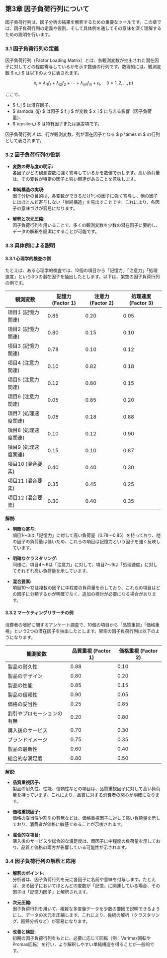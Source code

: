 ## 第3章 因子負荷行列について

因子負荷行列は、因子分析の結果を解釈するための重要なツールです。この章では、因子負荷行列の定義や役割、そして具体例を通してその意味を深く理解するための説明を行います。

### 3.1 因子負荷行列の定義

因子負荷行列（Factor Loading Matrix）とは、各観測変数が抽出された潜在因子に対してどの程度寄与しているかを示す数値の行列です。数理的には、観測変数 $ x_i $ は以下のように表されます。

$$
x_i = \lambda_{i1} f_1 + \lambda_{i2} f_2 + \cdots + \lambda_{im} f_m + \epsilon_i,\quad (i = 1, 2, \dots, p)
$$

ここで、

- $ f_j $ は潜在因子、
- $ \lambda_{ij} $ は因子 $ f_j $ が変数 $ x_i $ に与える影響（因子負荷量）、
- $ \epsilon_i $ は特有因子または誤差項です。

因子負荷行列 $\Lambda$ は、行が観測変数、列が潜在因子となる $ p \times m $ の行列として表されます。

### 3.2 因子負荷行列の役割

- **変数の寄与度の明示:**  
  各因子がどの観測変数に強く寄与しているかを数値で示します。高い負荷量は、その変数が特定の因子と強い関連があることを意味します。

- **単純構造の実現:**  
  因子分析の目的は、各変数ができるだけ1つの因子に強く寄与し、他の因子にはほとんど寄与しない「単純構造」を見出すことです。これにより、各因子の意味づけが容易になります。

- **解釈と次元圧縮:**  
  因子負荷行列を用いることで、多くの観測変数を少数の潜在因子に要約し、データの解釈を簡潔にすることが可能です。

### 3.3 具体例による説明

#### 3.3.1 心理学的検査の例

たとえば、ある心理学的検査では、12個の項目から「記憶力」「注意力」「処理速度」という3つの潜在因子を抽出したとします。以下は、架空の因子負荷行列の例です。

| 観測変数              | 記憶力 (Factor 1) | 注意力 (Factor 2) | 処理速度 (Factor 3) |
|-----------------------|-------------------|-------------------|---------------------|
| 項目1 (記憶力関連)    | 0.85              | 0.20              | 0.05                |
| 項目2 (記憶力関連)    | 0.80              | 0.15              | 0.10                |
| 項目3 (記憶力関連)    | 0.78              | 0.10              | 0.12                |
| 項目4 (注意力関連)    | 0.10              | 0.82              | 0.18                |
| 項目5 (注意力関連)    | 0.12              | 0.80              | 0.15                |
| 項目6 (注意力関連)    | 0.05              | 0.85              | 0.20                |
| 項目7 (処理速度関連)  | 0.08              | 0.18              | 0.88                |
| 項目8 (処理速度関連)  | 0.10              | 0.12              | 0.90                |
| 項目9 (処理速度関連)  | 0.15              | 0.10              | 0.87                |
| 項目10 (混合要素)     | 0.40              | 0.40              | 0.30                |
| 項目11 (混合要素)     | 0.35              | 0.45              | 0.25                |
| 項目12 (混合要素)     | 0.30              | 0.40              | 0.35                |

**解説:**

- **明瞭な寄与:**  
  項目1～3は「記憶力」に対して高い負荷量（0.78〜0.85）を持っており、他の因子の負荷量は低いため、これらの項目は記憶力という因子を強く反映しています。

- **明確なクラスタリング:**  
  同様に、項目4～6は「注意力」に対して、項目7～9は「処理速度」に対してそれぞれ高い負荷量を示しています。

- **混合要素:**  
  項目10～12は複数の因子に中程度の負荷量を示しており、これらの項目はどの因子に分類するかが明確でなく、追加の検討が必要になる場合があります。

#### 3.3.2 マーケティングリサーチの例

消費者の嗜好に関するアンケート調査で、10個の項目から「品質重視」「価格重視」という2つの潜在因子を抽出したとします。架空の因子負荷行列は以下のようになります。

| 観測変数                        | 品質重視 (Factor 1) | 価格重視 (Factor 2) |
|---------------------------------|---------------------|---------------------|
| 製品の耐久性                    | 0.88                | 0.10                |
| 製品のデザイン                  | 0.80                | 0.20                |
| 製品の性能                      | 0.85                | 0.15                |
| 製品の信頼性                    | 0.90                | 0.05                |
| 価格の妥当性                    | 0.25                | 0.85                |
| 割引やプロモーションの有無      | 0.20                | 0.80                |
| 購入後のサービス                | 0.70                | 0.30                |
| ブランドイメージ                | 0.75                | 0.35                |
| 製品の最新性                    | 0.60                | 0.40                |
| 総合的な満足度                  | 0.80                | 0.50                |

**解説:**

- **品質重視因子:**  
  製品の耐久性、性能、信頼性などの項目は、品質重視因子に対して高い負荷量を持っています。これにより、品質に対する消費者の関心が明確になります。

- **価格重視因子:**  
  価格の妥当性や割引の有無などは、価格重視因子に対して高い負荷量を示しており、消費者が価格に敏感であることが示唆されます。

- **混合的な項目:**  
  購入後のサービスや総合的な満足度は、両因子に中程度の負荷量を示しており、品質と価格の両方が影響している可能性が示されます。

### 3.4 因子負荷行列の解釈と応用

- **解釈のポイント:**  
  分析者は、因子負荷行列を元に各因子に名前や意味を付与します。たとえば、ある因子においてほとんどの変数が「記憶」に関連している場合、その因子は「記憶力因子」と解釈されます。

- **次元圧縮:**  
  因子負荷行列を用いて、複雑な多変量データを少数の要因で説明できるようにし、データの次元を圧縮します。これにより、後続の解析（クラスタリング、回帰分析など）が容易になります。

- **改善と検証:**  
  初期の因子負荷行列をもとに、必要に応じて回転（例：Varimax回転やPromax回転）を行い、より解釈しやすい単純構造を得ることが一般的です。
